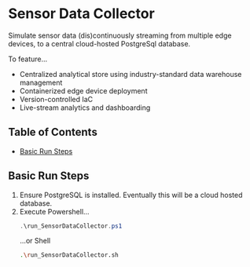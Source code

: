 # Sensor Data Collector

Simulate sensor data (dis)continuously streaming from multiple edge devices, to a central cloud-hosted PostgreSql database.

To feature...
- Centralized analytical store using industry-standard data warehouse management 
- Containerized edge device deployment
- Version-controlled IaC
- Live-stream analytics and dashboarding

## Table of Contents
- [Basic Run Steps](#basicrunsteps)

## Basic Run Steps
1. Ensure PostgreSQL is installed. Eventually this will be a cloud hosted database.
2. Execute Powershell...
   ```powershell
   .\run_SensorDataCollector.ps1
   ```
   ...or Shell
   ```sh
   .\run_SensorDataCollector.sh
   ```
